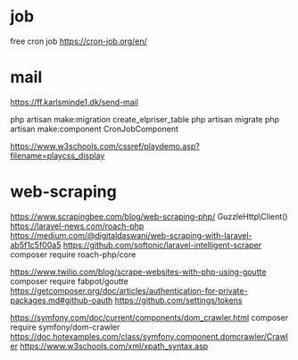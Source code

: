 # job
free cron job
    https://cron-job.org/en/
# mail
https://ff.karlsminde1.dk/send-mail

php artisan make:migration create_elpriser_table
php artisan migrate
php artisan make:component CronJobComponent

https://www.w3schools.com/cssref/playdemo.asp?filename=playcss_display

# web-scraping
https://www.scrapingbee.com/blog/web-scraping-php/
GuzzleHttp\Client()
https://laravel-news.com/roach-php
https://medium.com/@digitaldaswani/web-scraping-with-laravel-ab5f1c5f00a5
https://github.com/softonic/laravel-intelligent-scraper
composer require roach-php/core

https://www.twilio.com/blog/scrape-websites-with-php-using-goutte
composer require fabpot/goutte
https://getcomposer.org/doc/articles/authentication-for-private-packages.md#github-oauth
https://github.com/settings/tokens

https://symfony.com/doc/current/components/dom_crawler.html
composer require symfony/dom-crawler
https://doc.hotexamples.com/class/symfony.component.domcrawler/Crawler
https://www.w3schools.com/xml/xpath_syntax.asp

